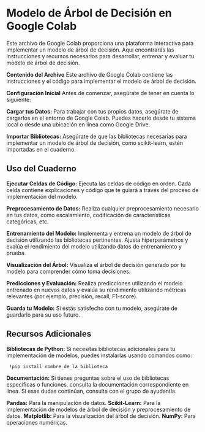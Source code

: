 # Modelo de Árbol de Decisión en Google Colab
Este archivo de Google Colab proporciona una plataforma interactiva para implementar un modelo de árbol de decisión. Aquí encontrarás las instrucciones y recursos necesarios para desarrollar, entrenar y evaluar tu modelo de árbol de decisión.

**Contenido del Archivo**
Este archivo de Google Colab contiene las instrucciones y el código para implementar el modelo de árbol de decisión.

**Configuración Inicial**
Antes de comenzar, asegúrate de tener en cuenta lo siguiente:

**Cargar tus Datos:** Para trabajar con tus propios datos, asegúrate de cargarlos en el entorno de Google Colab. Puedes hacerlo desde tu sistema local o desde una ubicación en línea como Google Drive.

**Importar Bibliotecas:** Asegúrate de que las bibliotecas necesarias para implementar un modelo de árbol de decisión, como scikit-learn, estén importadas en el cuaderno.

## Uso del Cuaderno

**Ejecutar Celdas de Código:** Ejecuta las celdas de código en orden. Cada celda contiene explicaciones y código que te guiará a través del proceso de implementación del modelo.

**Preprocesamiento de Datos:** Realiza cualquier preprocesamiento necesario en tus datos, como escalamiento, codificación de características categóricas, etc.

**Entrenamiento del Modelo:** Implementa y entrena un modelo de árbol de decisión utilizando las bibliotecas pertinentes. Ajusta hiperparámetros y evalúa el rendimiento del modelo utilizando datos de entrenamiento y prueba.

**Visualización del Árbol:** Visualiza el árbol de decisión generado por tu modelo para comprender cómo toma decisiones.

**Predicciones y Evaluación:** Realiza predicciones utilizando el modelo entrenado en nuevos datos y evalúa su rendimiento utilizando métricas relevantes (por ejemplo, precisión, recall, F1-score).

**Guarda tu Modelo:** Si estás satisfecho con tu modelo, asegúrate de guardarlo para su uso futuro.

## Recursos Adicionales

**Bibliotecas de Python:** Si necesitas bibliotecas adicionales para tu implementación de modelos, puedes instalarlas usando comandos como:

` !pip install nombre_de_la_biblioteca`

**Documentación:** Si tienes preguntas sobre el uso de bibliotecas específicas o funciones, consulta la documentación correspondiente en línea.
Si esas dudas continúan, consulta con el grupo de ayudantía.

**Pandas:** Para la manipulación de datos.
**Scikit-Learn:** Para la implementación de modelos de árbol de decisión y preprocesamiento de datos.
**Matplotlib:** Para la visualización del árbol de decisión.
**NumPy:** Para operaciones numéricas.

